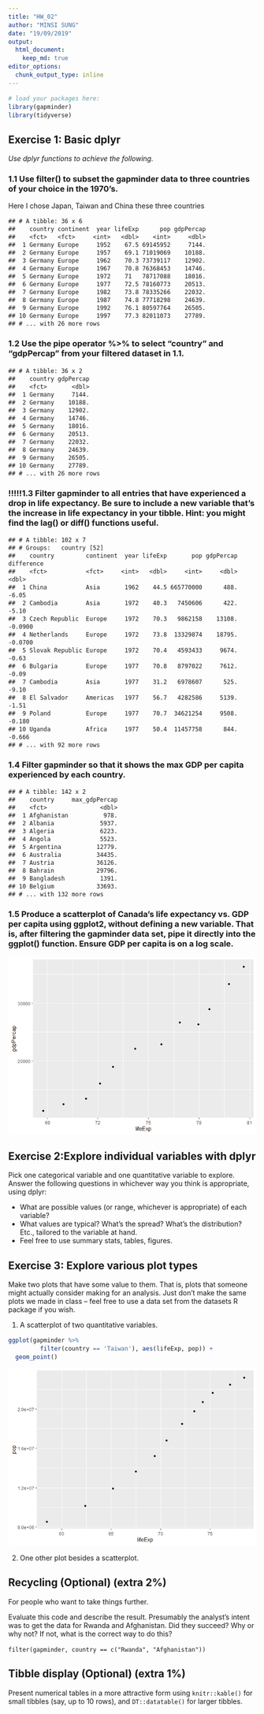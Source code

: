 ```yaml
---
title: "HW_02"
author: "MINSI SUNG"
date: "19/09/2019"
output: 
  html_document:
    keep_md: true
editor_options: 
  chunk_output_type: inline
---
```


<!---The following chunk allows errors when knitting--->


    

```r
# load your packages here:
library(gapminder)
library(tidyverse)
```
    

## Exercise 1: Basic dplyr
*Use dplyr functions to achieve the following.*

### 1.1 Use filter() to subset the gapminder data to three countries of your choice in the 1970’s.
Here I chose Japan, Taiwan and China these three countries

```
## # A tibble: 36 x 6
##    country continent  year lifeExp      pop gdpPercap
##    <fct>   <fct>     <int>   <dbl>    <int>     <dbl>
##  1 Germany Europe     1952    67.5 69145952     7144.
##  2 Germany Europe     1957    69.1 71019069    10188.
##  3 Germany Europe     1962    70.3 73739117    12902.
##  4 Germany Europe     1967    70.8 76368453    14746.
##  5 Germany Europe     1972    71   78717088    18016.
##  6 Germany Europe     1977    72.5 78160773    20513.
##  7 Germany Europe     1982    73.8 78335266    22032.
##  8 Germany Europe     1987    74.8 77718298    24639.
##  9 Germany Europe     1992    76.1 80597764    26505.
## 10 Germany Europe     1997    77.3 82011073    27789.
## # ... with 26 more rows
```
### 1.2 Use the pipe operator %>% to select “country” and “gdpPercap” from your filtered dataset in 1.1.

```
## # A tibble: 36 x 2
##    country gdpPercap
##    <fct>       <dbl>
##  1 Germany     7144.
##  2 Germany    10188.
##  3 Germany    12902.
##  4 Germany    14746.
##  5 Germany    18016.
##  6 Germany    20513.
##  7 Germany    22032.
##  8 Germany    24639.
##  9 Germany    26505.
## 10 Germany    27789.
## # ... with 26 more rows
```
### !!!!!1.3 Filter gapminder to all entries that have experienced a drop in life expectancy. Be sure to include a new variable that’s the increase in life expectancy in your tibble. Hint: you might find the lag() or diff() functions useful.

```
## # A tibble: 102 x 7
## # Groups:   country [52]
##    country         continent  year lifeExp       pop gdpPercap difference
##    <fct>           <fct>     <int>   <dbl>     <int>     <dbl>      <dbl>
##  1 China           Asia       1962    44.5 665770000      488.    -6.05  
##  2 Cambodia        Asia       1972    40.3   7450606      422.    -5.10  
##  3 Czech Republic  Europe     1972    70.3   9862158    13108.    -0.0900
##  4 Netherlands     Europe     1972    73.8  13329874    18795.    -0.0700
##  5 Slovak Republic Europe     1972    70.4   4593433     9674.    -0.63  
##  6 Bulgaria        Europe     1977    70.8   8797022     7612.    -0.09  
##  7 Cambodia        Asia       1977    31.2   6978607      525.    -9.10  
##  8 El Salvador     Americas   1977    56.7   4282586     5139.    -1.51  
##  9 Poland          Europe     1977    70.7  34621254     9508.    -0.180 
## 10 Uganda          Africa     1977    50.4  11457758      844.    -0.666 
## # ... with 92 more rows
```
### 1.4 Filter gapminder so that it shows the max GDP per capita experienced by each country.

```
## # A tibble: 142 x 2
##    country     max_gdpPercap
##    <fct>               <dbl>
##  1 Afghanistan          978.
##  2 Albania             5937.
##  3 Algeria             6223.
##  4 Angola              5523.
##  5 Argentina          12779.
##  6 Australia          34435.
##  7 Austria            36126.
##  8 Bahrain            29796.
##  9 Bangladesh          1391.
## 10 Belgium            33693.
## # ... with 132 more rows
```


### 1.5 Produce a scatterplot of Canada’s life expectancy vs. GDP per capita using ggplot2, without defining a new variable. That is, after filtering the gapminder data set, pipe it directly into the ggplot() function. Ensure GDP per capita is on a log scale.
![](HW_02_files/figure-html/unnamed-chunk-5-1.png)<!-- -->


## Exercise 2:Explore individual variables with dplyr
Pick one categorical variable and one quantitative variable to explore. Answer the following questions in whichever way you think is appropriate, using dplyr:

* What are possible values (or range, whichever is appropriate) of each variable?
* What values are typical? What’s the spread? What’s the distribution? Etc., tailored to the variable at hand.
* Feel free to use summary stats, tables, figures.




## Exercise 3: Explore various plot types 
Make two plots that have some value to them. That is, plots that someone might actually consider making for an analysis. Just don’t make the same plots we made in class – feel free to use a data set from the datasets R package if you wish.

1. A scatterplot of two quantitative variables.

```r
ggplot(gapminder %>% 
         filter(country == 'Taiwan'), aes(lifeExp, pop)) +
  geom_point()
```

![](HW_02_files/figure-html/unnamed-chunk-6-1.png)<!-- -->

2. One other plot besides a scatterplot.


## Recycling (Optional) (extra 2%)
For people who want to take things further.

Evaluate this code and describe the result. Presumably the analyst’s intent was to get the data for Rwanda and Afghanistan. Did they succeed? Why or why not? If not, what is the correct way to do this?

`filter(gapminder, country == c("Rwanda", "Afghanistan"))`



## Tibble display (Optional) (extra 1%)
Present numerical tables in a more attractive form using `knitr::kable()` for small tibbles (say, up to 10 rows), and `DT::datatable()` for larger tibbles.
